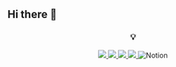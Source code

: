 ## Hi there 👋

<!--
**leeyirie/leeyirie** is a ✨ _special_ ✨ repository because its `README.md` (this file) appears on your GitHub profile.

Here are some ideas to get you started:

- 🔭 I’m currently working on ...
- 🌱 I’m currently learning ...
- 👯 I’m looking to collaborate on ...
- 🤔 I’m looking for help with ...
- 💬 Ask me about ...
- 📫 How to reach me: ...
- 😄 Pronouns: ...
- ⚡ Fun fact: ...
-->

<h3 align="center">💡</h3>
<div align="center">
  <a href="mailto:soyeonlee@gmail.com">
    <img
      src="https://img.shields.io/badge/Gmail-FF5A5F?style=for-the-badge&logo=gmail&logoColor=white"/>
  </a>
  <a href="https://www.linkedin.com/in/soyeon-lee-28717115b/">
    <img
      src="https://img.shields.io/badge/LinkedIn-2d72c2?style=for-the-badge&logo=linkedin&logoColor=white"/>
  </a>
  <a href="https://velog.io/@leeyirie">
    <img src="https://img.shields.io/badge/Velog-1EBC8F?style=for-the-badge&logo=velog&logoColor=white"/>
  </a>
  <a href="https://www.instagram.com/leeyirie/">
    <img
      src="https://img.shields.io/badge/instagram-E4405F?style=for-the-badge&logo=instagram&logoColor=white"/>
  </a>
    <a href="https://www.notion.so/leeyirie/d904cfa677824e3884bb0736b8d98221" style="text-decoration: none;">
    <img src="https://img.shields.io/badge/Notion-000000?style=for-the-badge&logo=notion&logoColor=white" alt="Notion" />
  </a>
</div>
